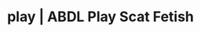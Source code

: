 ---
categories:
- POV Erotica
- Self-Pleasure
- ABDL Play
- Mindful Kink
- Tattooed Beauties
image: /assets/images/1747714096736.webp
layout: post
schema:
  description: Premium adult content featuring Scat Fetish, ABDL Play. High-quality
    images with sensual themes.
  keywords:
  - Mindful Kink
  - Femdom
  - ABDL Play
  - Sapphic Desires
  - Spiritual Kink
  - Scat Fetish
  name: 1747714096736 | Scat Fetish ABDL Play
  type: VisualArtwork
seo:
  description: Featured content with high-quality ABDL Play, Scat Fetish. HD images
    available.
  keywords: ABDL Play, Scat Fetish
  og_image: /assets/images/1747714096736.webp
  schema_type: VisualArtwork
tags:
- '#play'
- Scat Fetish
- ABDL Play
title: play | ABDL Play Scat Fetish
---